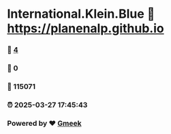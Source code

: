 # International.Klein.Blue :link: https://planenalp.github.io 
### :page_facing_up: [4](https://planenalp.github.io/tag.html) 
### :speech_balloon: 0 
### :hibiscus: 115071 
### :alarm_clock: 2025-03-27 17:45:43 
### Powered by :heart: [Gmeek](https://github.com/Meekdai/Gmeek)
